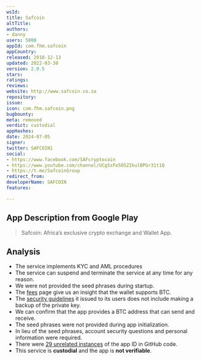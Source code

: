 ```yaml
---
wsId: 
title: Safcoin
altTitle: 
authors:
- danny
users: 5000
appId: com.fhm.safcoin
appCountry: 
released: 2018-12-13
updated: 2022-03-30
version: 2.0.5
stars: 
ratings: 
reviews: 
website: http://www.safcoin.co.za
repository: 
issue: 
icon: com.fhm.safcoin.png
bugbounty: 
meta: removed
verdict: custodial
appHashes: 
date: 2024-07-05
signer: 
twitter: SAFCOIN1
social:
- https://www.facebook.com/SAFcryptocoin
- https://www.youtube.com/channel/UCgSsFoSOSZIkulBPGr31t1Q
- https://t.me/SafcoinGroup
redirect_from: 
developerName: SAFCOIN
features: 

---
```


## App Description from Google Play

> Safcoin: Africa’s exclusive crypto exchange and Wallet App.

## Analysis

- The service implements KYC and AML procedures
- The service can suspend and terminate the service at any time for any reason.
- We were not provided the seed phrases during startup.
- The [fees](https://www.safcoin.africa/welcome/fees) page give us an insight that the wallet supports BTC.
- The [security guidelines](https://www.safcoin.africa/welcome/wallet-safety.html) it issued to its users does not include making a backup of the private key. 
- We can confirm that the app provides a BTC address that can send and receive.
- The seed phrases were not provided during app initialization.
- In lieu of the seed phrases, account security questions and personal information were required. 
- There were [29 unrelated instances](https://github.com/search?q=com.fhm.safcoin&type=code) of the app ID in GitHub code. 
- This service is **custodial** and the app is **not verifiable**.
